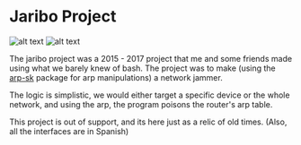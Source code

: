 # Jaribo Project

![alt text](https://github.com/Frenzoid/jariboproject/blob/master/gitassets/3.jpg)
![alt text](https://github.com/Frenzoid/jariboproject/blob/master/gitassets/2.jpg)

The jaribo project was a 2015 - 2017 project that me and some friends made using what we barely knew of bash. 
The project was to make (using the [arp-sk](https://manned.org/arp-sk/99e329e1) package for arp  manipulations) a network jammer.

The logic is simplistic, we would either target a specific device or the whole network, and using the arp, the program poisons the router's arp table.

This project is out of support, and its here just as a relic of old times.
(Also, all the interfaces are in Spanish)

